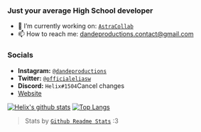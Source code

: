 ### Just your average High School developer

- 🔭 I’m currently working on: [`AstraCollab`](https://astracollab.app) 
- 📫 How to reach me: dandeproductions.contact@gmail.com

### Socials
- **Instagram:** [`@dandeproductions`](https://instagram.com/dandeproductions)
- **Twitter:** [`@officialeliasw`](https://twitter.com/officialeliasw)
- **Discord:** `Helix#1504`Cancel changes
- [Website](https://eliaswambugu.com)

[![Helix's github stats](https://github-readme-stats.vercel.app/api?username=helixhex&count_private=true&show_icons=true&&include_all_commits=true)](https://github.com/anuraghazra/github-readme-stats)
[![Top Langs](https://github-readme-stats.vercel.app/api/top-langs/?username=helixhex&hide=jupyter%20notebook,sass,less&layout=compact)](https://github.com/anuraghazra/github-readme-stats)

> Stats by [`Github Readme Stats`](https://github.com/anuraghazra/github-readme-stats) :3

<!--
**HelixHEX/HelixHEX** is a ✨ _special_ ✨ repository because its `README.md` (this file) appears on your GitHub profile.

Here are some ideas to get you started:

- 🔭 I’m currently working on ...
- 🌱 I’m currently learning ...
- 👯 I’m looking to collaborate on ...
- 🤔 I’m looking for help with ...
- 💬 Ask me about ...
- 📫 How to reach me: ...
- 😄 Pronouns: ...
- ⚡ Fun fact: ...
-->
